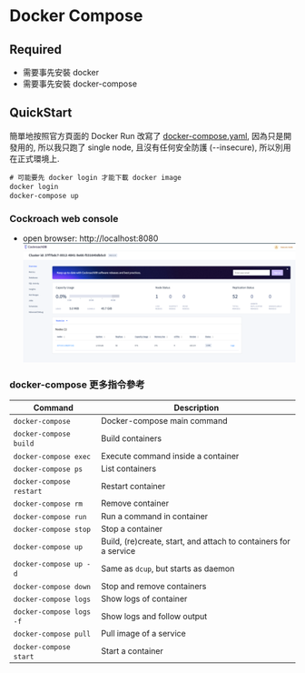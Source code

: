 # Docker Compose

## Required
* 需要事先安裝 docker
* 需要事先安裝 docker-compose

## QuickStart
簡單地按照官方頁面的 Docker Run 改寫了 [docker-compose.yaml](./docker-compose.yaml), 因為只是開發用的, 所以我只跑了 single node, 且沒有任何安全防護 
(--insecure), 所以別用在正式環境上.

```shell
# 可能要先 docker login 才能下載 docker image
docker login
docker-compose up
```

### Cockroach web console
* open browser: http://localhost:8080
![console](../doc/cockroach-console.png)

### docker-compose 更多指令參考
| Command                  | Description                                                      |
|--------------------------|------------------------------------------------------------------|
| `docker-compose`         | Docker-compose main command                                      |
| `docker-compose build`   | Build containers                                                 |
| `docker-compose exec`    | Execute command inside a container                               |
| `docker-compose ps`      | List containers                                                  |
| `docker-compose restart` | Restart container                                                |
| `docker-compose rm`      | Remove container                                                 |
| `docker-compose run`     | Run a command in container                                       |
| `docker-compose stop`    | Stop a container                                                 |
| `docker-compose up`      | Build, (re)create, start, and attach to containers for a service |
| `docker-compose up -d`   | Same as `dcup`, but starts as daemon                             |
| `docker-compose down`    | Stop and remove containers                                       |
| `docker-compose logs`    | Show logs of container                                           |
| `docker-compose logs -f` | Show logs and follow output                                      |
| `docker-compose pull`    | Pull image of a service                                          |
| `docker-compose start`   | Start a container                                                |